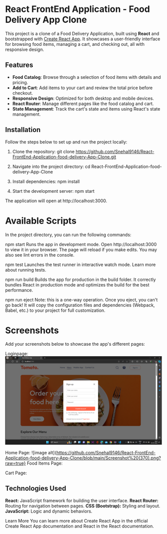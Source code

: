 # React FrontEnd Application - Food Delivery App Clone

This project is a clone of a Food Delivery Application, built using **React** and bootstrapped with [Create React App](https://github.com/facebook/create-react-app). It showcases a user-friendly interface for browsing food items, managing a cart, and checking out, all with responsive design.

## Features

- **Food Catalog**: Browse through a selection of food items with details and pricing.
- **Add to Cart**: Add items to your cart and review the total price before checkout.
- **Responsive Design**: Optimized for both desktop and mobile devices.
- **React Router**: Manage different pages like the food catalog and cart.
- **State Management**: Track the cart's state and items using React's state management.

## Installation

Follow the steps below to set up and run the project locally:

1. Clone the repository:
   git clone https://github.com/Snehal9146/React-FrontEnd-Application-food-delivery-App-Clone.git

2. Navigate into the project directory: 
cd React-FrontEnd-Application-food-delivery-App-Clone

4. Install dependencies:
npm install

5. Start the development server:
npm start


The application will open at http://localhost:3000.

# Available Scripts
In the project directory, you can run the following commands:

npm start
Runs the app in development mode. Open http://localhost:3000 to view it in your browser. The page will reload if you make edits. You may also see lint errors in the console.

npm test
Launches the test runner in interactive watch mode. Learn more about running tests.

npm run build
Builds the app for production in the build folder. It correctly bundles React in production mode and optimizes the build for the best performance.

npm run eject
Note: this is a one-way operation. Once you eject, you can't go back! It will copy the configuration files and dependencies (Webpack, Babel, etc.) to your project for full customization.

# Screenshots
Add your screenshots below to showcase the app's different pages:

Loginpage: 
![image alt](https://github.com/Snehal9146/React-FrontEnd-Application-food-delivery-App-Clone/blob/main/Screenshot%20(368).png?raw=true)

Home Page:
![image alt]{https://github.com/Snehal9146/React-FrontEnd-Application-food-delivery-App-Clone/blob/main/Screenshot%20(370).png?raw=true}
Food Items Page:

Cart Page:

## Technologies Used
**React:** JavaScript framework for building the user interface.
**React Router:** Routing for navigation between pages.
**CSS (Bootstrap):** Styling and layout.
**JavaScript:** Logic and dynamic behaviors.

Learn More
You can learn more about Create React App in the official Create React App documentation and React in the React documentation.
